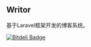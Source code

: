 ## Writor

基于Laravel框架开发的博客系统。


[![Bitdeli Badge](https://d2weczhvl823v0.cloudfront.net/joychao/writor/trend.png)](https://bitdeli.com/free "Bitdeli Badge")

